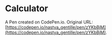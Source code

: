 # Calculator

A Pen created on CodePen.io. Original URL: [https://codepen.io/nastya_gentille/pen/zYKbBjM](https://codepen.io/nastya_gentille/pen/zYKbBjM).


